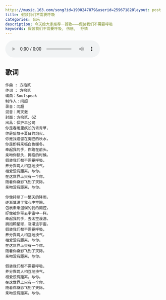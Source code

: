 ```yaml
---
https://music.163.com/song?id=1900247879&userid=259671828layout: post
title: 假装我们不需要呼吸
categories: 音乐
description: 今天给大家推荐一首歌———假装我们不需要呼吸
keywords: 假装我们不需要呼吸, 伤感,  抒情
---
```


<audio controls="controls" autoplay="autoplay" playsinline="" webkit-playsinline="">  
<source src="https://link.hhtjim.com/163/1345441371.mp3" type="audio/mpeg">  
</audio>

## 歌词

```
作曲 : 方拾贰
作词 : 方拾贰
编曲：Soulspeak
制作人：闫超
录音：闫超
混音：周天澈
封面：方拾贰、GZ
出品：保护伞公司
你是春雨里疯长的青青草，
你是盛放于夏日的焰火，
你是我遗留在胸腔的秋水，
你是即将来临白色暖冬。
牵起我的手，你跑在前头。
亲吻你额头，拥抱的时候。
假装我们都不需要呼吸，
养分靠两人相互地换气，
相爱没有距离，与你。
在这世界上只有一个你，
随着你身影飞到了天际，
亲吻没有距离，与你。

你像持续了一整天的降雨，
逐渐填满了我心中空隙，
包裹渐渐湿润的我的胸腔，
好像被你带去宇宙中一样。
牵起我的手，去太空漫游。
拥抱颗星球，浇灌这宇宙。
假装我们都不需要呼吸，
养分靠两人相互地换气，
相爱没有距离，与你。
在这世界上只有一个你，
随着你身影飞到了天际，
亲吻没有距离，与你。

假装我们都不需要呼吸，
养分靠两人相互地换气，
相爱没有距离，与你。
在这世界上只有一个你，
随着你身影飞到了天际，
亲吻没有距离，与你。
```

